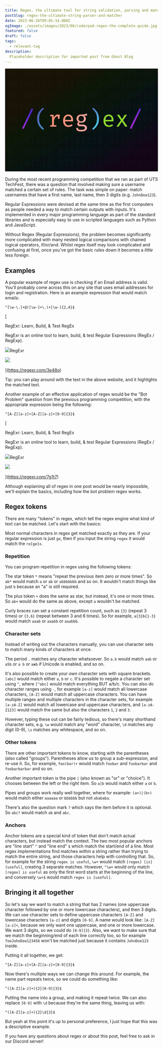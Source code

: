 ```yaml
---
title: Regex, the ultimate tool for string validation, parsing and matching!
postSlug: regex-the-ultimate-string-parser-and-matcher
date: 2023-06-26T09:05:14.000Z
ogImage: ./assets/images/2023/06/coderpad-regex-the-complete-guide.jpg
featured: false
draft: false
tags:
  - relevant-tag
description:
  Placeholder description for imported post from Ghost Blog 
---
```

![Featured Image](./assets/images/2023/06/coderpad-regex-the-complete-guide.jpg)

During the most recent programming competition that we ran as part of UTS TechFest, there was a question that involved making sure a username matched a certain set of rules. The task was simple on paper: match usernames that have a first name, last name, then 3 digits (e.g. `JohnDoe123`).

Regular Expressions were devised at the same time as the first computers as people needed a way to match certain outputs with inputs. It's implemented in every major programming language as part of the standard libraries and is especially easy to use in scripted languages such as Python and JavaScript.

Without Regex (Regular Expressions), the problem becomes significantly more complicated with many nested logical comparisons with chained logical operators, if/or/and. Whilst regex itself may look complicated and confusing at first, once you've got the basic rules down it becomes a _little_ less foreign.

Examples
--------

A popular example of regex use is checking if an Email address is valid. You'll probably come across this on any site that uses email addresses for login and registration. Here is an example expression that would match emails:

    ^[\w-\.]+@([\w-]+\.)+[\w-]{2,4}$
    

[

RegExr: Learn, Build, & Test RegEx

RegExr is an online tool to learn, build, & test Regular Expressions (RegEx / RegExp).

![](https://regexr.com/assets/icons/apple-touch-icon.png?1)RegExr

![](https://regexr.com/assets/card.png)

](https://regexr.com/3e48o)

Tip: you can play around with the text in the above website, and it highlights the matched text.

Another example of an effective application of regex would be the "Bot Problem" question from the previous programming competition, with the appropriate expression being the following:

    ^[A-Z][a-z]+[A-Z][a-z]+[0-9]{3}$

[

RegExr: Learn, Build, & Test RegEx

RegExr is an online tool to learn, build, & test Regular Expressions (RegEx / RegExp).

![](https://regexr.com/assets/icons/apple-touch-icon.png?1)RegExr

![](https://regexr.com/assets/card.png)

](https://regexr.com/7g1t7)

Although explaining all of regex in one post would be nearly impossible, we'll explain the basics, including how the bot problem regex works.

Regex tokens
------------

There are many "tokens" in regex, which tell the regex engine what kind of text can be matched. Let's start with the basics:

Most normal characters in regex get matched exactly as they are. If your regular expression is just `ge`, then if you input the string `regex` it would match the `re[ge]x`.

### Repetition

You can program repetition in regex using the following tokens:

The star token `*` means "repeat the previous item zero or more times". So `ab*` would match `a` or `ab` or `abbbbbbb` and so on. It wouldn't match things like just `b` because an "a" is still required.

The plus token `+` does the same as star, but instead, it's one or more times. So `ab+` would do the same as above, except `a` wouldn't be matched.

Curly braces can set a constant repetition count, such as `{3}` (repeat 3 times) or `{3,6}` (repeat between 3 and 6 times). So for example, `a{3}b{1-3}` would match `aaab` or `aaabb` or `aaabbb`.

### Character sets

Instead of writing out the characters manually, you can use character sets to match many kinds of characters at once.

The period `.` matches any character whatsoever. So `a.b` would match `aab` or `a5b` or `a b` or `aжb` if Unicode is enabled, and so on.

It's also possible to create your own character sets with square brackets. `[abc]` would match either `a`, `b` or `c`. It's possible to negate a character set using `^`, where `[^abc]` would match everything BUT a/b/c. You can also do character ranges using `-`, for example `[a-z]` would match all lowercase characters, `[A-Z]` would match all uppercase characters. You can have multiple ranges and multiple characters in the character sets, for example `[a-zA-Z]` would match all lowercase and uppercase characters, and `[a-zA-Z123]` would match the same but also the characters `1`, `2` and `3`.

However, typing these out can be fairly tedious, so there's many shorthand character sets, e.g. `\w` would match any "word" character, `\d` matches any digit (0-9), `\s` matches any whitespace, and so on.

### Other tokens

There are other important tokens to know, starting with the parentheses (also called "groups"). Parentheses allow us to group a sub-expression, and re-use it. So, for example, `foo(bar)+` would match `foobar` and `foobarbar` and `foobarbarbar` and so on.

Another important token is the pipe `|` (also known as "or" or "choice"). It chooses between the left or the right item. So `a|b` would match either `a` or `b`.

Pipes and groups work really well together, where for example: `(a+)|(b+)` would match either `aaaaaa` or `bbbbbb` but not `abababa`.

There's also the question mark `?` which says the item before it is optional. So `abc?` would match `ab` and `abc`.

### Anchors

Anchor tokens are a special kind of token that don't match actual characters, but instead match the context. The two most popular anchors are "line start" `^` and "line end" `$` which match the start/end of a line. Most regex implementations find matches _within_ a string rather than trying to match the entire string, and those characters help with controlling that. So, for example for the string `regex is useful`, `\w+` would match `[regex] [is] [useful]`, creating 3 separate matches. However, `^\w+` would only match `[regex] is useful` as only the first word starts at the beginning of the line, and conversely `\w+$` would match `regex is [useful]`.

Bringing it all together
------------------------

So let's say we want to match a string that has 2 names (one uppercase character followed by one or more lowercase characters), and then 3 digits. We can use character sets to define uppercase characters `[A-Z]` and lowercase characters `[a-z]` and digits `[0-9]`. A name would look like: `[A-Z][a-z]+`, because we only want one uppercase, and one or more lowercase. We want 3 digits, so we could do `[0-9]{3}`. Also, we want to make sure that we match the beginning/end of each line correctly too, so for example `fooJohnDoe123456` won't be matched just because it contains `JohnDoe123` inside.

Putting it all together, we get:

    ^[A-Z][a-z]+[A-Z][a-z]+[0-9]{3}$

Now there's multiple ways we can change this around. For example, the name part repeats twice, so we could do something like:

    ^([A-Z][a-z]+){2}[0-9]{3}$

Putting the name into a group, and making it repeat twice. We can also replace `[0-9]` with `\d` because they're the same thing, leaving us with:

    ^([A-Z][a-z]+){2}\d{3}$

But yeah at this point it's up to personal preference, I just hope that this was a descriptive example.

If you have any questions about regex or about this post, feel free to ask in our Discord server!
